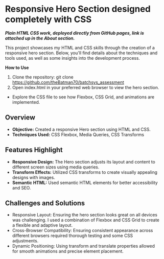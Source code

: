 # Responsive Hero Section designed completely with CSS
_**Plain HTML CSS work, deployed directly from GitHub pages, link is attached up in the About section.**_

This project showcases my HTML and CSS skills through the creation of a responsive hero section. Below, you'll find details about the techniques and tools used, as well as some insights into the development process.

**How to Use**
1. Clone the repository: git clone https://github.com/theBatman70/batchsys_assessment
2. Open index.html in your preferred web browser to view the hero section.
- Explore the CSS file to see how Flexbox, CSS Grid, and animations are implemented.

## Overview

- **Objective:** Created a responsive Hero section using HTML and CSS.
- **Techniques Used:** CSS Flexbox, Media Queries, CSS Transforms

## Features Highlight

- **Responsive Design:** The Hero section adjusts its layout and content to different screen sizes using media queries.
- **Transform Effects:** Utilized CSS transforms to create visually appealing designs with images.
- **Semantic HTML:** Used semantic HTML elements for better accessibility and SEO.

## Challenges and Solutions

- Responsive Layout: Ensuring the hero section looks great on all devices was challenging. I used a combination of Flexbox and CSS Grid to create a flexible and adaptive layout.
- Cross-Browser Compatibility: Ensuring consistent appearance across different browsers required thorough testing and some CSS adjustments.
- Dynamic Positioning: Using transform and translate properties allowed for smooth animations and precise element placement.


